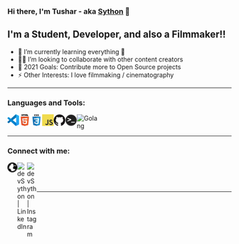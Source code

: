 
### Hi there, I'm Tushar - aka [Sython][website] 👋


## I'm a Student, Developer, and also a Filmmaker!!

- 🌱 I’m currently learning everything 🤣
- 👯‍♂️ I’m looking to collaborate with other content creators
- 🥅 2021 Goals: Contribute more to Open Source projects
- ⚡ Other Interests: I love filmmaking / cinematography

---

### Languages and Tools:
<img align="left" alt="Visual Studio Code" width="26px" src="https://raw.githubusercontent.com/github/explore/80688e429a7d4ef2fca1e82350fe8e3517d3494d/topics/visual-studio-code/visual-studio-code.png" />

<img align="left" alt="HTML5" width="26px" src="https://raw.githubusercontent.com/github/explore/80688e429a7d4ef2fca1e82350fe8e3517d3494d/topics/html/html.png" />

<img align="left" alt="CSS3" width="26px" src="https://raw.githubusercontent.com/github/explore/80688e429a7d4ef2fca1e82350fe8e3517d3494d/topics/css/css.png" />

<img align="left" alt="JavaScript" width="26px" src="https://raw.githubusercontent.com/github/explore/80688e429a7d4ef2fca1e82350fe8e3517d3494d/topics/javascript/javascript.png" />

<img align="left" alt="GitHub" width="26px" src="https://raw.githubusercontent.com/github/explore/78df643247d429f6cc873026c0622819ad797942/topics/github/github.png" />

<img align="left" alt="Terminal" width="26px" src="https://raw.githubusercontent.com/github/explore/80688e429a7d4ef2fca1e82350fe8e3517d3494d/topics/terminal/terminal.png" />

<img align="left" alt="Golang" width="50px" src="https://w7.pngwing.com/pngs/566/160/png-transparent-golang-hd-logo-thumbnail.png" />

<br />
<br />

---



### Connect with me:

[<img align="left" alt="devSython.com" width="22px" src="https://raw.githubusercontent.com/iconic/open-iconic/master/svg/globe.svg" />][website]
[<img align="left" alt="devSython | LinkedIn" width="22px" src="https://cdn.jsdelivr.net/npm/simple-icons@v3/icons/linkedin.svg" />][linkedin]
[<img align="left" alt="devSython | Instagram" width="22px" src="https://cdn.jsdelivr.net/npm/simple-icons@v3/icons/instagram.svg" />][instagram]

<br />


<br />
<br />

---

[website]: https://gamemellow69.wixsite.com/devsython
[instagram]: https://instagram.com/iam_tushargaikwad
[linkedin]: https://linkedin.com/in/contact-tushargaikwad

